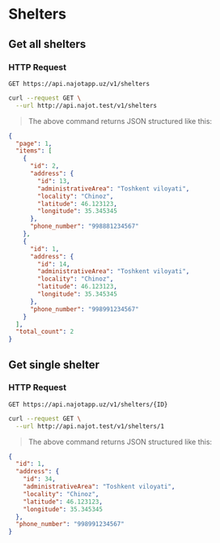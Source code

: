 # Shelters

## Get all shelters

### HTTP Request

`GET https://api.najotapp.uz/v1/shelters`

```bash
curl --request GET \
  --url http://api.najot.test/v1/shelters
```

> The above command returns JSON structured like this:

```json
{
  "page": 1,
  "items": [
    {
      "id": 2,
      "address": {
        "id": 13,
        "administrativeArea": "Toshkent viloyati",
        "locality": "Chinoz",
        "latitude": 46.123123,
        "longitude": 35.345345
      },
      "phone_number": "998881234567"
    },
    {
      "id": 1,
      "address": {
        "id": 14,
        "administrativeArea": "Toshkent viloyati",
        "locality": "Chinoz",
        "latitude": 46.123123,
        "longitude": 35.345345
      },
      "phone_number": "998991234567"
    }
  ],
  "total_count": 2
}
```

## Get single shelter

### HTTP Request

`GET https://api.najotapp.uz/v1/shelters/{ID}`

```bash
curl --request GET \
  --url http://api.najot.test/v1/shelters/1
```

> The above command returns JSON structured like this:

```json
{
  "id": 1,
  "address": {
    "id": 34,
    "administrativeArea": "Toshkent viloyati",
    "locality": "Chinoz",
    "latitude": 46.123123,
    "longitude": 35.345345
  },
  "phone_number": "998991234567"
}
```
